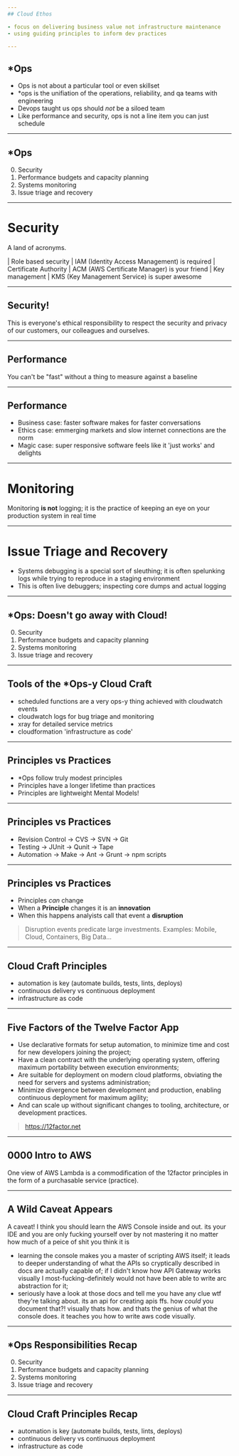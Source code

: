 ```yaml
---
## Cloud Ethos

- focus on delivering business value not infrastructure maintenance
- using guiding principles to inform dev practices 

---
```

## *Ops

- Ops is not about a particular tool or even skillset
- *ops is the unifiation of the operations, reliability, and qa teams with engineering
- Devops taught us ops should *not* be a siloed team 
- Like performance and security, ops is not a line item you can just schedule

---
## *Ops

0. Security
1. Performance budgets and capacity planning
2. Systems monitoring
3. Issue triage and recovery

---
# Security

A land of acronyms. 

| Role based security   | IAM (Identity Access Management) is required
| Certificate Authority | ACM (AWS Certificate Manager) is your friend
| Key management        | KMS (Key Management Service) is super awesome

---
## Security!

This is everyone's ethical responsibility to respect the security and privacy of our customers, our colleagues and ourselves.

---
## Performance

You can't be "fast" without a thing to measure against a baseline

---
## Performance

- Business case: faster software makes for faster conversations
- Ethics case: emmerging markets and slow internet connections are the norm
- Magic case: super responsive software feels like it 'just works' and delights

---
# Monitoring

Monitoring **is not** logging; it is the practice of keeping an eye on your production system in real time

---
# Issue Triage and Recovery

- Systems debugging is a special sort of sleuthing; it is often spelunking logs while trying to reproduce in a staging environment
- This is often live debuggers; inspecting core dumps and actual logging

---
## *Ops: Doesn't go away with Cloud!

0. Security
1. Performance budgets and capacity planning
2. Systems monitoring
3. Issue triage and recovery

---
## Tools of the *Ops-y Cloud Craft

- scheduled functions are a very ops-y thing achieved with cloudwatch events
- cloudwatch logs for bug triage and monitoring
- xray for detailed service metrics
- cloudformation 'infrastructure as code'

---
## Principles vs Practices

- *Ops follow truly modest principles
- Principles have a longer lifetime than practices
- Principles are lightweight Mental Models!

---
## Principles vs Practices

- Revision Control &rarr; CVS &rarr; SVN &rarr; Git
- Testing &rarr; JUnit &rarr; Qunit &rarr; Tape
- Automation &rarr; Make &rarr; Ant &rarr; Grunt &rarr; npm scripts

---
## Principles vs Practices

- Principles *can* change
- When a **Principle** changes it is an **innovation**
- When this happens analyists call that event a **disruption**

> Disruption events predicate large investments. Examples: Mobile, Cloud, Containers, Big Data…

---
## Cloud Craft Principles

- automation is key (automate builds, tests, lints, deploys)
- continuous delivery vs continuous deployment 
- infrastructure as code

---
## Five Factors of the Twelve Factor App

- Use declarative formats for setup automation, to minimize time and cost for new developers joining the project;
- Have a clean contract with the underlying operating system, offering maximum portability between execution environments;
- Are suitable for deployment on modern cloud platforms, obviating the need for servers and systems administration;
- Minimize divergence between development and production, enabling continuous deployment for maximum agility;
- And can scale up without significant changes to tooling, architecture, or development practices.

> https://12factor.net

---
## 0000 Intro to AWS

One view of AWS Lambda is a commodification of the 12factor principles in the form of a purchasable service (practice).

---
## A Wild Caveat Appears

A caveat! I think you should learn the AWS Console inside and out. its your IDE and you are only fucking yourself over by not mastering it no matter how much of a peice of shit you think it is

- learning the console makes you a master of scripting AWS itself; it leads to deeper understanding of what the APIs so cryptically described in docs are actually capable of; if I didn't know how API Gateway works visually I most-fucking-definitely would not have been able to write arc abstraction for it; 
- seriously have a look at those docs and tell me you have any clue wtf they're talking about. its an api for creating apis ffs. how *could* you document that?! visually thats how. and thats the genius of what the console does. it teaches you how to write aws code visually.

---
## *Ops Responsibilities Recap

0. Security
1. Performance budgets and capacity planning
2. Systems monitoring
3. Issue triage and recovery

---
## Cloud Craft Principles Recap

- automation is key (automate builds, tests, lints, deploys)
- continuous delivery vs continuous deployment 
- infrastructure as code
